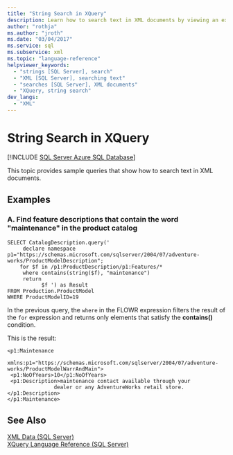 ```yaml
---
title: "String Search in XQuery"
description: Learn how to search text in XML documents by viewing an example of string search in XQuery.
author: "rothja"
ms.author: "jroth"
ms.date: "03/04/2017"
ms.service: sql
ms.subservice: xml
ms.topic: "language-reference"
helpviewer_keywords:
  - "strings [SQL Server], search"
  - "XML [SQL Server], searching text"
  - "searches [SQL Server], XML documents"
  - "XQuery, string search"
dev_langs:
  - "XML"
---
```

# String Search in XQuery
[!INCLUDE [SQL Server Azure SQL Database](../includes/applies-to-version/sqlserver.md)]

  This topic provides sample queries that show how to search text in XML documents.  
  
## Examples  
  
### A. Find feature descriptions that contain the word "maintenance" in the product catalog  
  
```  
SELECT CatalogDescription.query('  
     declare namespace p1="https://schemas.microsoft.com/sqlserver/2004/07/adventure-works/ProductModelDescription";  
    for $f in /p1:ProductDescription/p1:Features/*  
     where contains(string($f), "maintenance")  
     return  
           $f ') as Result  
FROM Production.ProductModel  
WHERE ProductModelID=19  
```  
  
 In the previous query, the `where` in the FLOWR expression filters the result of the `for` expression and returns only elements that satisfy the **contains()** condition.  
  
 This is the result:  
  
```  
<p1:Maintenance     
      xmlns:p1="https://schemas.microsoft.com/sqlserver/2004/07/adventure-works/ProductModelWarrAndMain">  
 <p1:NoOfYears>10</p1:NoOfYears>  
 <p1:Description>maintenance contact available through your   
               dealer or any AdventureWorks retail store.</p1:Description>  
</p1:Maintenance>  
```  
  
## See Also  
 [XML Data &#40;SQL Server&#41;](../relational-databases/xml/xml-data-sql-server.md)   
 [XQuery Language Reference &#40;SQL Server&#41;](../xquery/xquery-language-reference-sql-server.md)  
  
  
